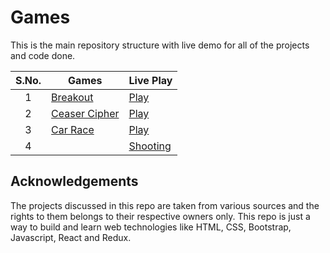 # Games
This is the main repository structure with live demo for all of the projects and code done.


|  S.No.  | Games | Live Play |
|   :-:   | ------- | --------- |
| 1 | [Breakout]()      | [Play](https://rajanand-132.github.io/Games/Breakout%20Game/)               |
| 2 | [Ceaser Cipher]()        | [Play](https://rajanand-132.github.io/Games/Caesar%20Cipher/caesar_cipher.html)               |
| 3 | [Car Race]()             | [Play](https://rajanand-132.github.io/Games/Race%20Game/)  |
| 4 ||[Shooting]()             |[Play](https://rajanand-132.github.io/Games/Shooting%20Game/)

## Acknowledgements

The projects discussed in this repo are taken from various sources and the rights to them belongs to their respective owners only. This repo is just a way to build and learn web technologies like HTML, CSS, Bootstrap, Javascript, React and Redux.

